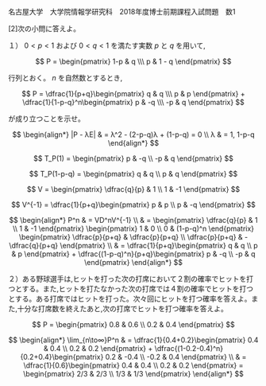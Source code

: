 名古屋大学　大学院情報学研究科　2018年度博士前期課程入試問題　数1

\[2]次の小問に答えよ。

１） $0 < p < 1$ および $0 < q < 1$ を満たす実数 $p$ と $q$ を用いて,

$$
    P = \begin{pmatrix} 1-p & q \\\ p & 1 - q \end{pmatrix}
$$

行列とおく。 $n$ を自然数とするとき,

$$
    P = \dfrac{1}{p+q}\begin{pmatrix} q & q \\\ p & p \end{pmatrix} + \dfrac{1}{1-p-q}^n\begin{pmatrix} p & -q \\\ -p & q \end{pmatrix}
$$

が成り立つことを示せ。

$$
    \begin{align*}
    |P - λE| & = λ^2 - (2-p-q)λ + (1-p-q) = 0 \\
     λ & =  1, 1-p-q
    \end{align*}
$$

$$
    T_P(1) = \begin{pmatrix} p & -q \\ -p & q \end{pmatrix} 
$$

$$
    T_P(1-p-q) = \begin{pmatrix} q & q \\ p & q \end{pmatrix}
$$


$$
    V = \begin{pmatrix} \dfrac{q}{p} & 1 \\ 1 & -1 \end{pmatrix} 
$$

$$
    V^{-1} = \dfrac{1}{p+q}\begin{pmatrix} p & p \\ p & -q \end{pmatrix} 
$$


$$
    \begin{align*}
        P^n & = VD^nV^{-1} \\
            & = \begin{pmatrix} \dfrac{q}{p} & 1 \\ 1 & -1 \end{pmatrix} \begin{pmatrix} 1 & 0 \\ 0 & (1-p-q)^n \end{pmatrix}  \begin{pmatrix} \dfrac{p}{p+q} & \dfrac{p}{p+q} \\ \dfrac{p}{p+q} & -\dfrac{q}{p+q} \end{pmatrix} \\
            & = \dfrac{1}{p+q}\begin{pmatrix} q & q \\ p & p \end{pmatrix} + \dfrac{(1-p-q)^n}{p+q}\begin{pmatrix} p & -q \\ -p & q \end{pmatrix} 
    \end{align*}
$$


２）ある野球選手は,ヒットを打った次の打席において２割の確率でヒットを打つとする。また,ヒットを打たなかった次の打席では４割の確率でヒットを打つとする。ある打席ではヒットを打った。次々回にヒットを打つ確率を答えよ。また,十分な打席数を終えたあと,次の打席でヒットを打つ確率を答えよ。

$$
    P = \begin{pmatrix} 0.8 & 0.6 \\ 0.2 & 0.4 \end{pmatrix}   
$$

$$
    \begin{align*}
        \lim_{n\to∞}P^n & = \dfrac{1}{0.4+0.2}\begin{pmatrix} 0.4 & 0.4 \\ 0.2 & 0.2 \end{pmatrix} + \dfrac{(1-0.2-0.4)^n}{0.2+0.4}\begin{pmatrix} 0.2 & -0.4 \\ -0.2 & 0.4 \end{pmatrix} \\ & = \dfrac{1}{0.6}\begin{pmatrix} 0.4 & 0.4 \\ 0.2 & 0.2 \end{pmatrix} = \begin{pmatrix} 2/3 & 2/3 \\ 1/3 & 1/3 \end{pmatrix}
    \end{align*}
$$